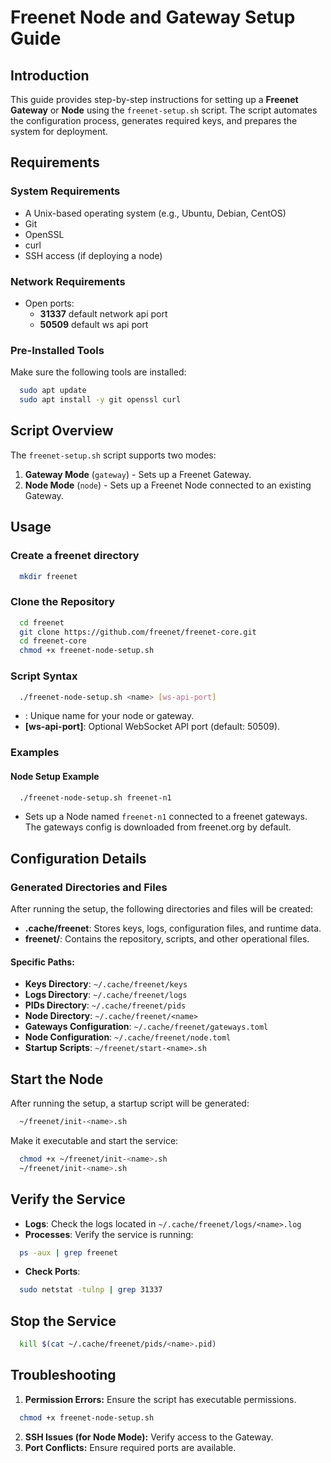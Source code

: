 # Freenet Node and Gateway Setup Guide

## Introduction

This guide provides step-by-step instructions for setting up a **Freenet Gateway** or **Node** using the `freenet-setup.sh` script. The script automates the configuration process, generates required keys, and prepares the system for deployment.

## Requirements

### System Requirements

- A Unix-based operating system (e.g., Ubuntu, Debian, CentOS)
- Git
- OpenSSL
- curl
- SSH access (if deploying a node)

### Network Requirements

- Open ports:
    - **31337** default network api port
    - **50509** default ws api port 

### Pre-Installed Tools

Make sure the following tools are installed:

```bash
  sudo apt update
  sudo apt install -y git openssl curl
```

## Script Overview

The `freenet-setup.sh` script supports two modes:

1. **Gateway Mode** (`gateway`) - Sets up a Freenet Gateway.
2. **Node Mode** (`node`) - Sets up a Freenet Node connected to an existing Gateway.

## Usage

### Create a freenet directory

```bash
  mkdir freenet
```

### Clone the Repository

```bash
  cd freenet
  git clone https://github.com/freenet/freenet-core.git
  cd freenet-core
  chmod +x freenet-node-setup.sh
```

### Script Syntax

```bash
  ./freenet-node-setup.sh <name> [ws-api-port]
```

- **<name>**: Unique name for your node or gateway.
- **[ws-api-port]**: Optional WebSocket API port (default: 50509).

### Examples

#### Node Setup Example

```bash
  ./freenet-node-setup.sh freenet-n1
```

- Sets up a Node named `freenet-n1` connected to a freenet gateways. The gateways config is downloaded from freenet.org by default.

## Configuration Details

### Generated Directories and Files

After running the setup, the following directories and files will be created:

- **.cache/freenet**: Stores keys, logs, configuration files, and runtime data.
- **freenet/**: Contains the repository, scripts, and other operational files.

#### Specific Paths:

- **Keys Directory**: `~/.cache/freenet/keys`
- **Logs Directory**: `~/.cache/freenet/logs`
- **PIDs Directory**: `~/.cache/freenet/pids`
- **Node Directory**: `~/.cache/freenet/<name>`
- **Gateways Configuration**: `~/.cache/freenet/gateways.toml`
- **Node Configuration**: `~/.cache/freenet/node.toml`
- **Startup Scripts**: `~/freenet/start-<name>.sh`

## Start the Node

After running the setup, a startup script will be generated:

```bash
  ~/freenet/init-<name>.sh
```

Make it executable and start the service:

```bash
  chmod +x ~/freenet/init-<name>.sh
  ~/freenet/init-<name>.sh
```

## Verify the Service

- **Logs**: Check the logs located in `~/.cache/freenet/logs/<name>.log`
- **Processes**: Verify the service is running:

```bash
  ps -aux | grep freenet
```

- **Check Ports**:

```bash
  sudo netstat -tulnp | grep 31337
```

## Stop the Service

```bash
  kill $(cat ~/.cache/freenet/pids/<name>.pid)
```

## Troubleshooting

1. **Permission Errors:** Ensure the script has executable permissions.

```bash
  chmod +x freenet-node-setup.sh
```

2. **SSH Issues (for Node Mode):** Verify access to the Gateway.
3. **Port Conflicts:** Ensure required ports are available.